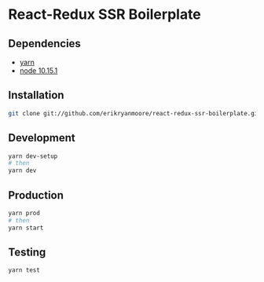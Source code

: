 # React-Redux SSR Boilerplate

## Dependencies

-   [yarn](https://yarnpkg.com/en/docs/install#mac-stable)
-   [node 10.15.1](https://nodejs.org/en/download/)

## Installation

```bash
git clone git://github.com/erikryanmoore/react-redux-ssr-boilerplate.git
```

## Development

```bash
yarn dev-setup
# then
yarn dev
```

## Production

```bash
yarn prod
# then
yarn start
```

## Testing

```bash
yarn test
```
